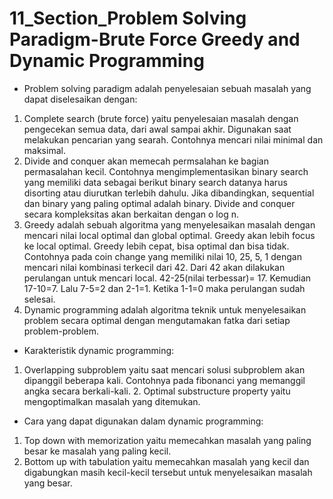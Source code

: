 # 11_Section_Problem Solving Paradigm-Brute Force Greedy and Dynamic Programming
-	Problem solving paradigm adalah penyelesaian sebuah masalah yang dapat diselesaikan dengan: 
1.	Complete search (brute force) yaitu penyelesaian masalah dengan pengecekan semua data, dari awal sampai akhir. Digunakan saat melakukan pencarian yang searah. Contohnya mencari nilai minimal dan maksimal.
2.	Divide and conquer akan memecah permsalahan ke bagian permasalahan kecil. Contohnya mengimplementasikan binary search yang memiliki data sebagai berikut binary search datanya harus disorting atau diurutkan terlebih dahulu. Jika dibandingkan, sequential dan binary yang paling optimal adalah binary. Divide and conquer secara kompleksitas akan berkaitan dengan o log n.
3.	Greedy adalah sebuah algoritma yang menyelesaikan masalah dengan mencari nilai local optimal dan global optimal. Greedy akan lebih focus ke local optimal. Greedy lebih cepat, bisa optimal dan bisa tidak. Contohnya pada coin change yang memiliki nilai 10, 25, 5, 1 dengan mencari nilai kombinasi terkecil dari 42. Dari 42 akan dilakukan perulangan untuk mencari local. 42-25(nilai terbessar)= 17. Kemudian 17-10=7. Lalu 7-5=2 dan 2-1=1. Ketika 1-1=0 maka perulangan sudah selesai.
4.	Dynamic programming adalah algoritma teknik untuk menyelesaikan problem secara optimal dengan mengutamakan fatka dari setiap problem-problem. 
- Karakteristik dynamic programming:
1. Overlapping subproblem yaitu saat mencari solusi subproblem akan dipanggil beberapa kali. Contohnya pada fibonanci yang memanggil angka secara berkali-kali.          2. Optimal substructure property yaitu mengoptimalkan masalah yang ditemukan.
- Cara yang dapat digunakan dalam dynamic programming:
1. Top down with memorization yaitu memecahkan masalah yang paling besar ke masalah yang paling kecil.
2. Bottom up with tabulation yaitu memecahkan masalah yang kecil dan digabungkan masih kecil-kecil tersebut untuk menyelesaikan masalah yang besar.
